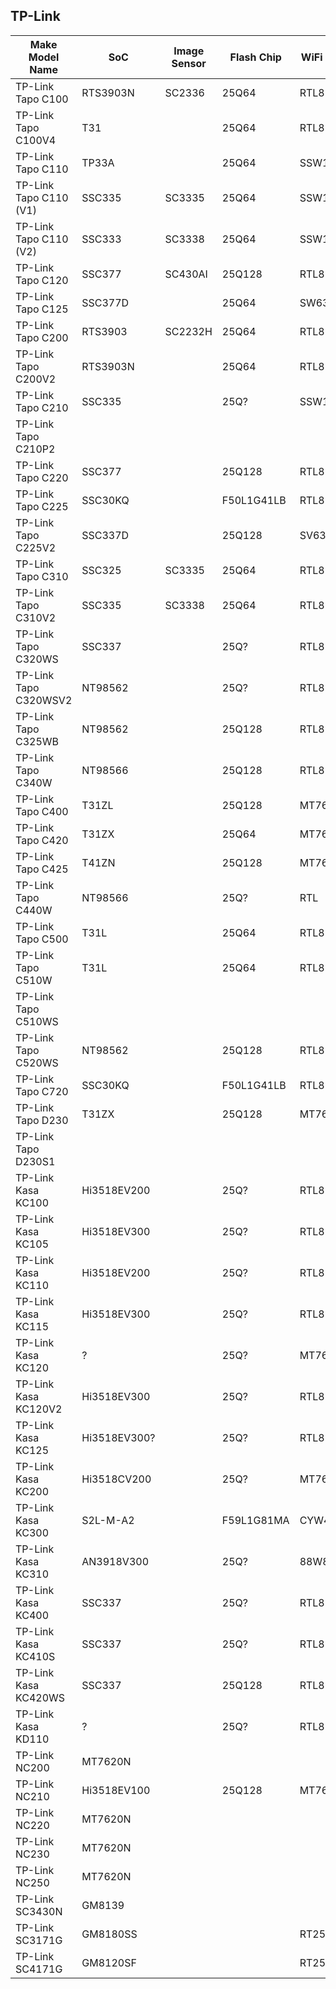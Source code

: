 TP-Link
-------

| Make Model Name         | SoC          | Image Sensor | Flash Chip | WiFi Module | FCC ID        |
|-------------------------|--------------|--------------|------------|-------------|---------------|
| TP-Link Tapo C100       | RTS3903N     | SC2336       | 25Q64      | RTL8188FTV  | TE7C100       |
| TP-Link Tapo C100V4     | T31          |              | 25Q64      | RTL8188FTV  | 2AXJ4C100V4   |
| TP-Link Tapo C110       | TP33A        |              | 25Q64      | SSW101B     | 2AXJ4C110     |
| TP-Link Tapo C110 (V1)  | SSC335       | SC3335       | 25Q64      | SSW101B     |               |
| TP-Link Tapo C110 (V2)  | SSC333       | SC3338       | 25Q64      | SSW101B     | TE7KC110      |
| TP-Link Tapo C120       | SSC377       | SC430AI      | 25Q128     | RTL8188FTV  | 2AXJ4C120     |
| TP-Link Tapo C125       | SSC377D      |              | 25Q64      | SW6355      | 2AXJ4C125     |
| TP-Link Tapo C200       | RTS3903      | SC2232H      | 25Q64      | RTL8188FTV  | TE7C200       |
| TP-Link Tapo C200V2     | RTS3903N     |              | 25Q64      | RTL8188FTV  | 2AXJ4C200V2   |
| TP-Link Tapo C210       | SSC335       |              | 25Q?       | SSW101B     | 2AXJ4C210     |
| TP-Link Tapo C210P2     |              |              |            |             |               |
| TP-Link Tapo C220       | SSC377       |              | 25Q128     | RTL8188FTV  | 2BCGWC220     |
| TP-Link Tapo C225       | SSC30KQ      |              | F50L1G41LB | RTL8188FTV  | 2AXJ4C225     |
| TP-Link Tapo C225V2     | SSC337D      |              | 25Q128     | SV6355      | 2AXJ4C225V2   |
| TP-Link Tapo C310       | SSC325       | SC3335       | 25Q64      | RTL8192EU   |               |
| TP-Link Tapo C310V2     | SSC335       | SC3338       | 25Q64      | RTL8192EU   | 2AXJ4C310V2   |
| TP-Link Tapo C320WS     | SSC337       |              | 25Q?       | RTL8192EU   | 2AXJ4C320WS   |
| TP-Link Tapo C320WSV2   | NT98562      |              | 25Q?       | RTL8192EU   | 2AXJ4C320WSV2 |
| TP-Link Tapo C325WB     | NT98562      |              | 25Q128     | RTL8192EU   | 2AXJ4C325WB   |
| TP-Link Tapo C340W      | NT98566      |              | 25Q128     | RTL8192EU   | 2AXJ4C340W    |
| TP-Link Tapo C400       | T31ZL        |              | 25Q128     | MT7682SN    | 2AXJ4C400     |
| TP-Link Tapo C420       | T31ZX        |              | 25Q64      | MT7682SN    | 2AXJ4C420     |
| TP-Link Tapo C425       | T41ZN        |              | 25Q128     | MT7682SN    | 2AXJ4C425     |
| TP-Link Tapo C440W      | NT98566      |              | 25Q?       | RTL         | 2AXJ4C440W    |
| TP-Link Tapo C500       | T31L         |              | 25Q64      | RTL8188FTV  | 2AXJ4C500     |
| TP-Link Tapo C510W      | T31L         |              | 25Q64      | RTL8188FTV  | 2AXJ4C510W    |
| TP-Link Tapo C510WS     |              |              |            |             |               |
| TP-Link Tapo C520WS     | NT98562      |              | 25Q128     | RTL8192EU   | 2AXJ4C520WS   |
| TP-Link Tapo C720       | SSC30KQ      |              | F50L1G41LB | RTL8192EU   | 2AXJ4C720     |  
| TP-Link Tapo D230       | T31ZX        |              | 25Q128     | MT7682SN    | 2AXJ4D230     |
| TP-Link Tapo D230S1     |              |              |            |             |               |
| TP-Link Kasa KC100      | Hi3518EV200  |              | 25Q?       | RTL8188FTV  | TE7KC100      |
| TP-Link Kasa KC105      | Hi3518EV300  |              | 25Q?       | RTL8188FTV  | TE7KC105      |
| TP-Link Kasa KC110      | Hi3518EV200  |              | 25Q?       | RTL8188FTV  | TE7KC110      |
| TP-Link Kasa KC115      | Hi3518EV300  |              | 25Q?       | RTL8188FTV  | TE7KC115      |
| TP-Link Kasa KC120      | ?            |              | 25Q?       | MT7610UN?   | TE7KC120      |
| TP-Link Kasa KC120V2    | Hi3518EV300  |              | 25Q?       | RTL8188FTV  | TE7KC120V2    |
| TP-Link Kasa KC125      | Hi3518EV300? |              | 25Q?       | RTL8188FTV  | TE7KC125      |
| TP-Link Kasa KC200      | Hi3518CV200  |              | 25Q?       | MT7601UN    | TE7KC200      |
| TP-Link Kasa KC300      | S2L-M-A2     |              | F59L1G81MA | CYW4334W    | TE7KC300      |
| TP-Link Kasa KC310      | AN3918V300   |              | 25Q?       | 88W8801     | TE7KC310      |
| TP-Link Kasa KC400      | SSC337       |              | 25Q?       | RTL8188FTV  | TE7KC400      |
| TP-Link Kasa KC410S     | SSC337       |              | 25Q?       | RTL8188FTV  | 2AXJ4KC410S   |
| TP-Link Kasa KC420WS    | SSC337       |              | 25Q128     | RTL8188FTV  | 2AXJ4KC420WS  |
| TP-Link Kasa KD110      | ?            |              | 25Q?       | RTL8188FTV  | 2AXJ4KD110    |
| TP-Link NC200           | MT7620N      |              |            |             | TE7NC200      |
| TP-Link NC210           | Hi3518EV100  |              | 25Q128     | MT7601UN    | TE7NC210      |
| TP-Link NC220           | MT7620N      |              |            |             | TE7NC220      |
| TP-Link NC230           | MT7620N      |              |            |             | TE7NC230      |
| TP-Link NC250           | MT7620N      |              |            |             | TE7NC250      |
| TP-Link SC3430N         | GM8139       |              |            |             | TE7SC3430N    |
| TP-Link SC3171G         | GM8180SS     |              |            | RT2561T     | TE7SC3171G    |
| TP-Link SC4171G         | GM8120SF     |              |            | RT2561T     | TE7SC4171G    |
